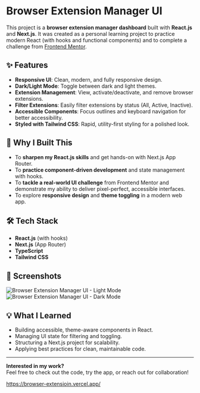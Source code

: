 # Browser Extension Manager UI

This project is a **browser extension manager dashboard** built with **React.js** and **Next.js**. It was created as a personal learning project to practice modern React (with hooks and functional components) and to complete a challenge from [Frontend Mentor](https://www.frontendmentor.io/).

## ✨ Features

- **Responsive UI**: Clean, modern, and fully responsive design.
- **Dark/Light Mode**: Toggle between dark and light themes.
- **Extension Management**: View, activate/deactivate, and remove browser extensions.
- **Filter Extensions**: Easily filter extensions by status (All, Active, Inactive).
- **Accessible Components**: Focus outlines and keyboard navigation for better accessibility.
- **Styled with Tailwind CSS**: Rapid, utility-first styling for a polished look.

## 🚀 Why I Built This

- To **sharpen my React.js skills** and get hands-on with Next.js App Router.
- To **practice component-driven development** and state management with hooks.
- To **tackle a real-world UI challenge** from Frontend Mentor and demonstrate my ability to deliver pixel-perfect, accessible interfaces.
- To explore **responsive design** and **theme toggling** in a modern web app.

## 🛠️ Tech Stack

- **React.js** (with hooks)
- **Next.js** (App Router)
- **TypeScript**
- **Tailwind CSS**

## 📸 Screenshots

![Browser Extension Manager UI - Light Mode](./screenshot-light.png)
![Browser Extension Manager UI - Dark Mode](./screenshot-dark.png)

## 💡 What I Learned

- Building accessible, theme-aware components in React.
- Managing UI state for filtering and toggling.
- Structuring a Next.js project for scalability.
- Applying best practices for clean, maintainable code.

---

**Interested in my work?**  
Feel free to check out the code, try the app, or reach out for collaboration!


https://browser-extensioin.vercel.app/
